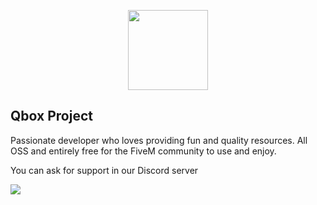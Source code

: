 <p align="center">
  <img width="128" height="128" src="https://cdn.discordapp.com/attachments/1038522361789546577/1038555802040029244/Untitled-1.png">
</p>

## Qbox Project
Passionate developer who loves providing fun and quality resources. All OSS and entirely free for the FiveM community to use and enjoy.

You can ask for support in our Discord server

<a href="https://dsc.gg/qw-scripts"><img src="https://discordapp.com/api/guilds/1038492493848772748/widget.png?style=banner4"></a>
